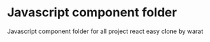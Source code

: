 # Javascript component folder
Javascript component folder for all project react easy clone by warat
